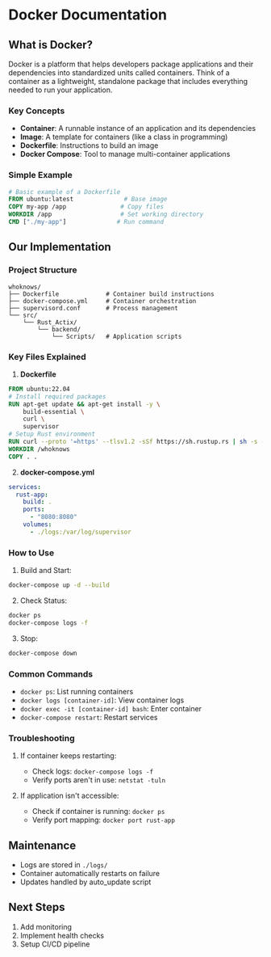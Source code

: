 # Docker Documentation

## What is Docker?
Docker is a platform that helps developers package applications and their dependencies into standardized units called containers. Think of a container as a lightweight, standalone package that includes everything needed to run your application.

### Key Concepts
- **Container**: A runnable instance of an application and its dependencies
- **Image**: A template for containers (like a class in programming)
- **Dockerfile**: Instructions to build an image
- **Docker Compose**: Tool to manage multi-container applications

### Simple Example
```dockerfile
# Basic example of a Dockerfile
FROM ubuntu:latest              # Base image
COPY my-app /app               # Copy files
WORKDIR /app                   # Set working directory
CMD ["./my-app"]              # Run command
```

## Our Implementation

### Project Structure
```
whoknows/
├── Dockerfile             # Container build instructions
├── docker-compose.yml     # Container orchestration
├── supervisord.conf       # Process management
└── src/
    └── Rust_Actix/
        └── backend/
            └── Scripts/   # Application scripts
```

### Key Files Explained

1. **Dockerfile**
```dockerfile
FROM ubuntu:22.04
# Install required packages
RUN apt-get update && apt-get install -y \
    build-essential \
    curl \
    supervisor
# Setup Rust environment
RUN curl --proto '=https' --tlsv1.2 -sSf https://sh.rustup.rs | sh -s -- -y
WORKDIR /whoknows
COPY . .
```

2. **docker-compose.yml**
```yaml
services:
  rust-app:
    build: .
    ports:
      - "8080:8080"
    volumes:
      - ./logs:/var/log/supervisor
```

### How to Use

1. Build and Start:
```bash
docker-compose up -d --build
```

2. Check Status:
```bash
docker ps
docker-compose logs -f
```

3. Stop:
```bash
docker-compose down
```

### Common Commands
- `docker ps`: List running containers
- `docker logs [container-id]`: View container logs
- `docker exec -it [container-id] bash`: Enter container
- `docker-compose restart`: Restart services

### Troubleshooting
1. If container keeps restarting:
   - Check logs: `docker-compose logs -f`
   - Verify ports aren't in use: `netstat -tuln`

2. If application isn't accessible:
   - Check if container is running: `docker ps`
   - Verify port mapping: `docker port rust-app`

## Maintenance
- Logs are stored in `./logs/`
- Container automatically restarts on failure
- Updates handled by auto_update script

## Next Steps
1. Add monitoring
2. Implement health checks
3. Setup CI/CD pipeline
